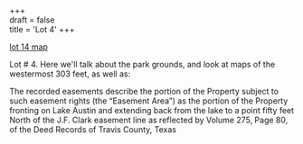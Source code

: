 +++  
draft = false  
title = 'Lot 4'
+++

[lot 14 map](/images/lot14map.png)

Lot # 4.  Here we'll talk about the park grounds, and look at maps of the westermost 303 feet, as well as:

The recorded easements describe the portion of the Property subject to such easement rights (the “Easement Area”) as the portion of the Property fronting on Lake Austin and extending back from the lake to a point fifty feet North of the J.F. Clark easement line as reflected by Volume 275, Page 80, of the Deed Records of Travis County, Texas


